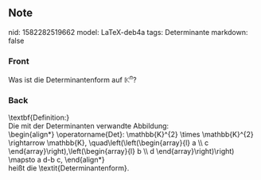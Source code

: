 ## Note
nid: 1582282519662
model: LaTeX-deb4a
tags: Determinante
markdown: false

### Front
Was ist die Determinantenform auf $\mathbb{K}^n$?

### Back
<div>\textbf{Definition:}</div><div>
</div>Die mit der Determinanten verwandte Abbildung:<div>\begin{align*}
\operatorname{Det}: \mathbb{K}^{2} \times \mathbb{K}^{2} \rightarrow \mathbb{K}, \quad\left(\left(\begin{array}{l}
a \\
c
\end{array}\right),\left(\begin{array}{l}
b \\
d
\end{array}\right)\right) \mapsto a d-b c,
\end{align*}
</div><div><span>heißt die \textit{</span><span>Determinantenform</span><span>}.</span></div><div>
</div><div><span>
</span></div>
